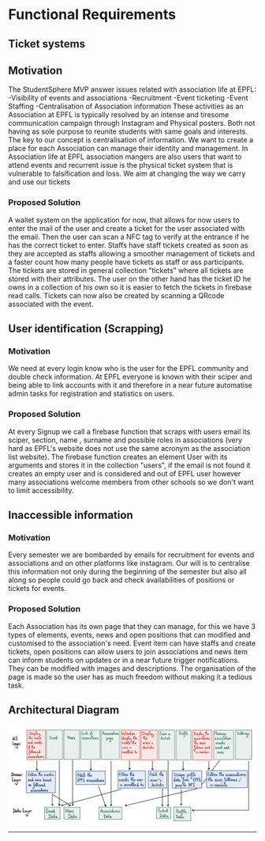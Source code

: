 # Functional Requirements

## Ticket systems

## Motivation

The StudentSphere MVP answer issues related with association life at EPFL:
-Visibility of events and associations
-Recruitment
-Event ticketing
-Event Staffing
-Centralisation of Association information
These activities as an Association at EPFL is typically resolved by an intense and tiresome communication campaign through Instagram and Physical posters. Both not having as sole purpose to reunite students with same goals and interests. The key to our concept is centralisation of information. We want to create a place for each Association can manage their identity and management. In Association life at EPFL association mangers are also users that want to attend events and recurrent issue is the physical ticket system that is vulnerable to falsification and loss. We aim at changing the way we carry and use our tickets

### Proposed Solution

A wallet system on the application for now, that allows for now users to enter the mail of the user and create a ticket for the user associated with the email. Then the user can scan a NFC tag to verify at the entrance if he has the correct ticket to enter. Staffs have staff tickets created as soon as they are accepted as staffs allowing a smoother management of tickets and a faster count how many people have tickets as staff or ass participants. The tickets are stored in general collection "tickets" where all tickets are stored with their attributes. The user on the other hand has the ticket ID he owns in a collection of his own so it is easier to fetch the tickets in firebase read calls. Tickets can now also be created by scanning a QRcode associated with the event.

## User identification (Scrapping)

### Motivation

We need at every login know who is the user for the EPFL community and double check information. At EPFL everyone is known with their sciper and being able to link accounts with it and therefore in a near future automatise admin tasks for registration and statistics on users.

### Proposed Solution

At every Signup we call a firebase function that scraps with users email its sciper, section, name , surname and possible roles in associations (very hard as EPFL's website does not use the same acronym as the association list website). The firebase function creates an element User with its arguments and stores it in the collection "users", if the email is not found it creates an empty user and is considered and out of EPFL user however many associations welcome members from other schools so we don't want to limit accessibility.

## Inaccessible information

### Motivation

Every semester we are bombarded by emails for recruitment for events and associations and on other platforms like instagram. Our will is to centralise this information not only during the beginning of the semester but also all along so people could go back and check availabilities of positions or tickets for events.

### Proposed Solution

Each Association has its own page that they can manage, for this we have  3 types of elements, events, news and open positions that can modified and customised to the association's need. Event item can have staffs and create tickets, open positions can allow users to join associations and news item can inform students on updates or in a near future trigger notifications. They can be modified with images and descriptions. The organisation of the page is made so the user has as much freedom without making it a tedious task.


##  Architectural Diagram

![Architectural Diagram](../assets//architecturedia.png)

__________________________
